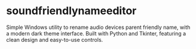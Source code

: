 # soundfriendlynameeditor
Simple Windows utility to rename audio devices parent friendly name, with a modern dark theme interface. Built with Python and Tkinter, featuring a clean design and easy-to-use controls.
